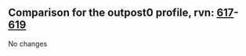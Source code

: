 ## Comparison for the outpost0 profile, rvn: [617](https://github.com/PRO100KatYT/FortniteProfileRevisions/tree/main/profiles/outpost0/617%20outpost0.json)-[619](https://github.com/PRO100KatYT/FortniteProfileRevisions/tree/main/profiles/outpost0/619%20outpost0.json)

No changes
